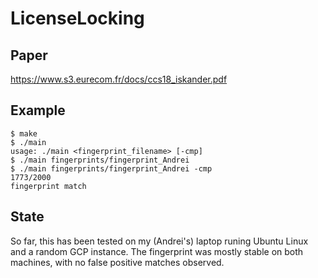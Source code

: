 # LicenseLocking

## Paper

https://www.s3.eurecom.fr/docs/ccs18_iskander.pdf

## Example
```
$ make
$ ./main
usage: ./main <fingerprint_filename> [-cmp]
$ ./main fingerprints/fingerprint_Andrei
$ ./main fingerprints/fingerprint_Andrei -cmp
1773/2000
fingerprint match
```

## State

So far, this has been tested on my (Andrei's) laptop runing Ubuntu Linux and a random GCP instance.
The fingerprint was mostly stable on both machines, with no false positive matches observed.

